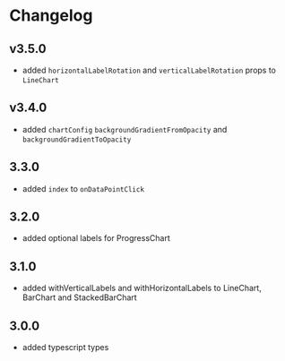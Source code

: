 # Changelog

## v3.5.0
- added `horizontalLabelRotation` and `verticalLabelRotation` props to `LineChart`

## v3.4.0
- added `chartConfig` `backgroundGradientFromOpacity` and `backgroundGradientToOpacity`

## 3.3.0
- added `index` to `onDataPointClick`

## 3.2.0
- added optional labels for ProgressChart

## 3.1.0
- added withVerticalLabels and withHorizontalLabels to LineChart, BarChart and StackedBarChart

## 3.0.0
- added typescript types